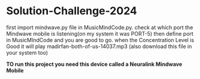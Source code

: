 # Solution-Challenge-2024

first import mindwave.py file in MusicMindCode.py. 
check at which port the Mindwave mobile is listening(on my system it was PORT-5)
then define port in MusicMIndCode and you are good to go. 
when the Concentration Level is Good it will play madirfan-both-of-us-14037.mp3 (also download this file in your system too)

__**TO run this project you need this device called a Neuralink Mindwave Mobile**__
